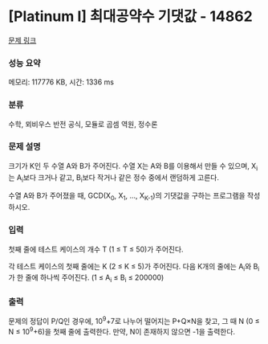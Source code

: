 # [Platinum I] 최대공약수 기댓값 - 14862 

[문제 링크](https://www.acmicpc.net/problem/14862) 

### 성능 요약

메모리: 117776 KB, 시간: 1336 ms

### 분류

수학, 뫼비우스 반전 공식, 모듈로 곱셈 역원, 정수론

### 문제 설명

<p>크기가 K인 두 수열 A와 B가 주어진다. 수열 X는 A와 B를 이용해서 만들 수 있으며, X<sub>i</sub>는 A<sub>i</sub>보다 크거나 같고, B<sub>i</sub>보다 작거나 같은 정수 중에서 랜덤하게 고른다. </p>

<p>수열 A와 B가 주어졌을 때, GCD(X<sub>0</sub>, X<sub>1</sub>, ..., X<sub>K-1</sub>)의 기댓값을 구하는 프로그램을 작성하시오.</p>

### 입력 

 <p>첫째 줄에 테스트 케이스의 개수 T (1 ≤ T ≤ 50)가 주어진다.</p>

<p>각 테스트 케이스의 첫째 줄에는 K (2 ≤ K ≤ 5)가 주어진다. 다음 K개의 줄에는 A<sub>i</sub>와 B<sub>i</sub>가 한 줄에 하나씩 주어진다. (1 ≤ A<sub>i</sub> ≤ B<sub>i</sub> ≤ 200000)</p>

### 출력 

 <p>문제의 정답이 P/Q인 경우에, 10<sup>9</sup>+7로 나누어 떨어지는 P+Q×N을 찾고, 그 때 N (0 ≤ N ≤ 10<sup>9</sup>+6)을 첫째 줄에 출력한다. 만약, N이 존재하지 않으면 -1을 출력한다.</p>


